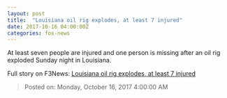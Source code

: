 ```yaml
---
layout: post
title:  "Louisiana oil rig explodes, at least 7 injured"
date: 2017-10-16 04:00:00Z
categories: fox-news
---
```


At least seven people are injured and one person is missing after an oil rig exploded Sunday night in Louisiana.


Full story on F3News: [Louisiana oil rig explodes, at least 7 injured](http://www.f3nws.com/n/4f3pRG)

> Posted on: Monday, October 16, 2017 4:00:00 AM
